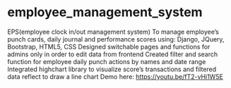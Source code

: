 # employee_management_system
EPS(employee clock in/out management system)
To manage employee’s punch cards, daily journal and performance scores using: Django, JQuery, Bootstrap, HTML5, CSS
Designed switchable pages and functions for admins only in order to edit data from frontend
Created filter and search function for employee daily punch actions by names and date range
Integrated highchart library to visualize score’s transactions and filtered data reflect to draw a line chart
Demo here: https://youtu.be/fT2-vHi1W5E
